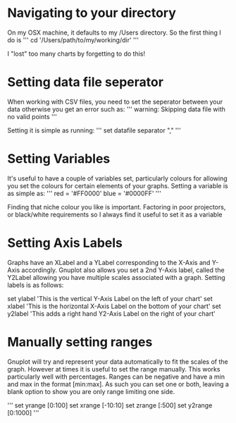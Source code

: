 # Navigating to your directory

On my OSX machine, it defaults to my /Users directory. So the first thing I do is
'''
cd '/Users/path/to/my/working/dir'
'''

I "lost" too many charts by forgetting to do this!

# Setting data file seperator

When working with CSV files, you need to set the seperator between your data otherwise you get an error such as:
'''
warning: Skipping data file with no valid points
'''

Setting it is simple as running:
'''
set datafile separator ","
'''

# Setting Variables

It's useful to have a couple of variables set, particularly colours for allowing you set the colours for certain elements of your graphs. Setting a variable is as simple as:
'''
red = '#FF0000'
blue = '#0000FF'
'''

Finding that niche colour you like is important. Factoring in poor projectors, or black/white requirements so I always find it useful to set it as a variable

# Setting Axis Labels

Graphs have an XLabel and a YLabel corresponding to the X-Axis and Y-Axis accordingly. Gnuplot also allows you set a 2nd Y-Axis label, called the Y2Label allowing you have multiple scales associated with a graph. Setting labels is as follows:

set ylabel 'This is the vertical Y-Axis Label on the left of your chart'
set xlabel 'This is the horizontal X-Axis Label on the bottom of your chart'
set y2label 'This adds a right hand Y2-Axis Label on the right of your chart'

# Manually setting ranges

Gnuplot will try and represent your data automatically to fit the scales of the graph. However at times it is useful to set the range manually. This works particularly well with percentages. Ranges can be negative and have a min and max in the format [min:max]. As such you can set one or both, leaving a blank option to show you are only range limiting one side.

'''
set yrange [0:100]
set xrange [-10:10]
set zrange [:500]
set y2range [0:1000]
'''
